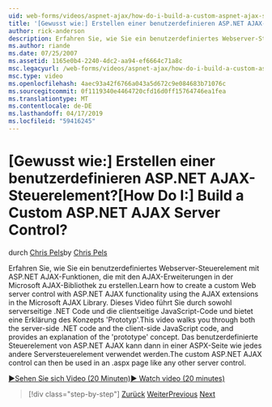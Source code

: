 ```yaml
---
uid: web-forms/videos/aspnet-ajax/how-do-i-build-a-custom-aspnet-ajax-server-control
title: '[Gewusst wie:] Erstellen einer benutzerdefinieren ASP.NET AJAX-Steuerelement? | Microsoft-Dokumentation'
author: rick-anderson
description: Erfahren Sie, wie Sie ein benutzerdefiniertes Webserver-Steuerelement mit ASP.NET AJAX-Funktionen, die mit den AJAX-Erweiterungen in der Microsoft AJAX-Bibliothek zu erstellen. Dieses Video führt Sie...
ms.author: riande
ms.date: 07/25/2007
ms.assetid: 1165e0b4-2240-4dc2-aa94-ef6664c71a8c
msc.legacyurl: /web-forms/videos/aspnet-ajax/how-do-i-build-a-custom-aspnet-ajax-server-control
msc.type: video
ms.openlocfilehash: 4aec93a42f6766a043a5d672c9e084683b71076c
ms.sourcegitcommit: 0f1119340e4464720cfd16d0ff15764746ea1fea
ms.translationtype: MT
ms.contentlocale: de-DE
ms.lasthandoff: 04/17/2019
ms.locfileid: "59416245"
---
```

# <a name="how-do-i-build-a-custom-aspnet-ajax-server-control"></a><span data-ttu-id="b451f-105">[Gewusst wie:] Erstellen einer benutzerdefinieren ASP.NET AJAX-Steuerelement?</span><span class="sxs-lookup"><span data-stu-id="b451f-105">[How Do I:] Build a Custom ASP.NET AJAX Server Control?</span></span>

<span data-ttu-id="b451f-106">durch [Chris Pels](https://twitter.com/chrispels)</span><span class="sxs-lookup"><span data-stu-id="b451f-106">by [Chris Pels](https://twitter.com/chrispels)</span></span>

<span data-ttu-id="b451f-107">Erfahren Sie, wie Sie ein benutzerdefiniertes Webserver-Steuerelement mit ASP.NET AJAX-Funktionen, die mit den AJAX-Erweiterungen in der Microsoft AJAX-Bibliothek zu erstellen.</span><span class="sxs-lookup"><span data-stu-id="b451f-107">Learn how to create a custom Web server control with ASP.NET AJAX functionality using the AJAX extensions in the Microsoft AJAX Library.</span></span> <span data-ttu-id="b451f-108">Dieses Video führt Sie durch sowohl serverseitige .NET Code und die clientseitige JavaScript-Code und bietet eine Erklärung des Konzepts 'Prototyp'.</span><span class="sxs-lookup"><span data-stu-id="b451f-108">This video walks you through both the server-side .NET code and the client-side JavaScript code, and provides an explanation of the 'prototype' concept.</span></span> <span data-ttu-id="b451f-109">Das benutzerdefinierte Steuerelement von ASP.NET AJAX kann dann in einer ASPX-Seite wie jedes andere Serversteuerelement verwendet werden.</span><span class="sxs-lookup"><span data-stu-id="b451f-109">The custom ASP.NET AJAX control can then be used in an .aspx page like any other server control.</span></span>

[<span data-ttu-id="b451f-110">&#9654;Sehen Sie sich Video (20 Minuten)</span><span class="sxs-lookup"><span data-stu-id="b451f-110">&#9654; Watch video (20 minutes)</span></span>](https://channel9.msdn.com/Blogs/ASP-NET-Site-Videos/how-do-i-build-a-custom-aspnet-ajax-server-control)

> [!div class="step-by-step"]
> <span data-ttu-id="b451f-111">[Zurück](how-do-i-debug-aspnet-ajax-applications-using-visual-studio-2005.md)
> [Weiter](how-do-i-use-javascript-to-refresh-an-aspnet-ajax-updatepanel.md)</span><span class="sxs-lookup"><span data-stu-id="b451f-111">[Previous](how-do-i-debug-aspnet-ajax-applications-using-visual-studio-2005.md)
[Next](how-do-i-use-javascript-to-refresh-an-aspnet-ajax-updatepanel.md)</span></span>
